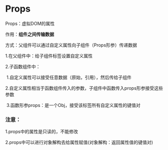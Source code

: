 # Props

Props：虚拟DOM的属性

作用：**组件之间传输数据**

方式：父组件可以通过自定义属性向子组件（Props形参）传递数据

1.在父组件中：给子组件标签设置自定义属性

2.子函数组件中：

​	1.自定义属性可以接受任意数据（原始，引用），然后传给子组件

​	2.自定义属性相当于函数组件传入的参数，子组件中函数传入props形参接受这些参数

​	3.函数形参props：是一个Obj，接受该标签所有自定义属性的键值对



### 注意：

1.props中的属性是只读的，不能修改

2.props中可以进行对象解构去给属性赋值(对象解构：返回属性值的键值对)

